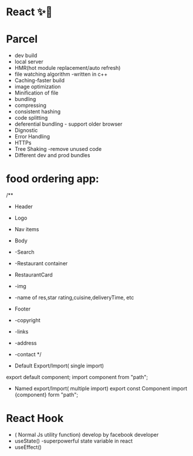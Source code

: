 # React ✨🎉

# Parcel

- dev build
- local server
- HMR(hot module replacement/auto refresh)
- file watching algorithm -written in c++
- Caching-faster build
- image optimization
- Minification of file
- bundling
- compressing
- consistent hashing
- code splitting
- deferential bundling - support older browser
- Dignostic
- Error Handling
- HTTPs
- Tree Shaking -remove unused code
- Different dev and prod bundles

# food ordering app:

/\*\*

- Header
- Logo
- Nav items
- Body
- -Search
- -Restaurant container
- RestaurantCard
- -img
- -name of res,star rating,cuisine,deliveryTime, etc
- Footer
- -copyright
- -links
- -address
- -contact
  \*/

- Default Export/Import( single import)

export default component;
import component from "path";

- Named export/Import( multiple import)
  export const Component
  import {component} form "path";

# React Hook

- ( Normal Js utility function) develop by facebook developer
- useState() -superpowerful state variable in react
- useEffect()

